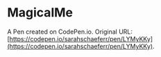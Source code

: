 # MagicalMe

A Pen created on CodePen.io. Original URL: [https://codepen.io/sarahschaeferr/pen/LYMyKKy](https://codepen.io/sarahschaeferr/pen/LYMyKKy).

